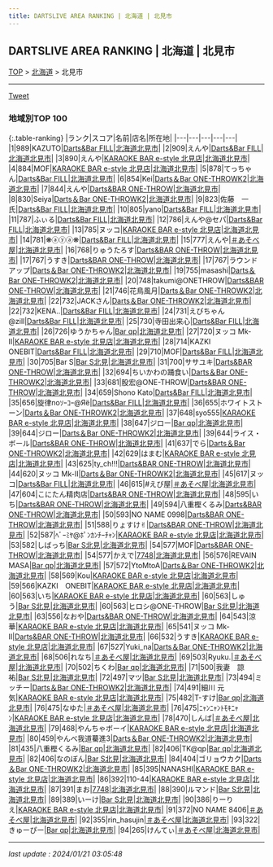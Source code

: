 ```yaml
---
title: DARTSLIVE AREA RANKING | 北海道 | 北見市
---
```

## DARTSLIVE AREA RANKING | 北海道 | 北見市

[TOP](/darts/rank/) > [北海道](/darts/rank/北海道/) > 北見市

___

<a href="https://twitter.com/share?ref_src=twsrc%5Etfw" data-text="DARTSLIVE AREA RANKING | 北海道北見市" class="twitter-share-button" data-via="DARTSLIVE" data-hashtags="DARTSLIVE" data-related="DARTSLIVE" data-show-count="false">Tweet</a>

### 地域別TOP 100

{:.table-ranking}
|ランク|スコア|名前|店名|所在地|
|---|---|---|---|---|
|1|989|KAZUTO|<a href="https://search.dartslive.com/jp/shop/255a82f47649dbf10d9b047a20a7ba1e">Darts&Bar FILL</a>|<a href="/darts/rank/北海道/北見市">北海道北見市</a>|
|2|909|えんや|<a href="https://search.dartslive.com/jp/shop/255a82f47649dbf10d9b047a20a7ba1e">Darts&Bar FILL</a>|<a href="/darts/rank/北海道/北見市">北海道北見市</a>|
|3|890|えんや|<a href="https://search.dartslive.com/jp/shop/5e28ba776ac6fcb70d9b047a20a7ba1e">KARAOKE BAR e-style 北見店</a>|<a href="/darts/rank/北海道/北見市">北海道北見市</a>|
|4|884|MOF|<a href="https://search.dartslive.com/jp/shop/5e28ba776ac6fcb70d9b047a20a7ba1e">KARAOKE BAR e-style 北見店</a>|<a href="/darts/rank/北海道/北見市">北海道北見市</a>|
|5|878|てっちゃん|<a href="https://search.dartslive.com/jp/shop/255a82f47649dbf10d9b047a20a7ba1e">Darts&Bar FILL</a>|<a href="/darts/rank/北海道/北見市">北海道北見市</a>|
|6|854|Kei|<a href="https://search.dartslive.com/jp/shop/f9a89dbb080a36bf0d9b047a20a7ba1e">Darts＆Bar ONE-THROWK2</a>|<a href="/darts/rank/北海道/北見市">北海道北見市</a>|
|7|844|えんや|<a href="https://search.dartslive.com/jp/shop/dc25ef632ae32efd0d9b047a20a7ba1e">Darts&BAR ONE-THROW</a>|<a href="/darts/rank/北海道/北見市">北海道北見市</a>|
|8|830|Seiya|<a href="https://search.dartslive.com/jp/shop/f9a89dbb080a36bf0d9b047a20a7ba1e">Darts＆Bar ONE-THROWK2</a>|<a href="/darts/rank/北海道/北見市">北海道北見市</a>|
|9|823|佐藤　一氏|<a href="https://search.dartslive.com/jp/shop/255a82f47649dbf10d9b047a20a7ba1e">Darts&Bar FILL</a>|<a href="/darts/rank/北海道/北見市">北海道北見市</a>|
|10|805|yano|<a href="https://search.dartslive.com/jp/shop/255a82f47649dbf10d9b047a20a7ba1e">Darts&Bar FILL</a>|<a href="/darts/rank/北海道/北見市">北海道北見市</a>|
|11|787|ふぃる|<a href="https://search.dartslive.com/jp/shop/255a82f47649dbf10d9b047a20a7ba1e">Darts&Bar FILL</a>|<a href="/darts/rank/北海道/北見市">北海道北見市</a>|
|12|786|えんや@セパ|<a href="https://search.dartslive.com/jp/shop/255a82f47649dbf10d9b047a20a7ba1e">Darts&Bar FILL</a>|<a href="/darts/rank/北海道/北見市">北海道北見市</a>|
|13|785|ヌッコ|<a href="https://search.dartslive.com/jp/shop/5e28ba776ac6fcb70d9b047a20a7ba1e">KARAOKE BAR e-style 北見店</a>|<a href="/darts/rank/北海道/北見市">北海道北見市</a>|
|14|781|❋ⓐⓨⓐ❋|<a href="https://search.dartslive.com/jp/shop/255a82f47649dbf10d9b047a20a7ba1e">Darts&Bar FILL</a>|<a href="/darts/rank/北海道/北見市">北海道北見市</a>|
|15|777|えんや|<a href="https://search.dartslive.com/jp/shop/306d0bd9b4cd53a30d9b047a20a7ba1e">＃あそべ屋</a>|<a href="/darts/rank/北海道/北見市">北海道北見市</a>|
|16|768|りゅうたろす|<a href="https://search.dartslive.com/jp/shop/dc25ef632ae32efd0d9b047a20a7ba1e">Darts&BAR ONE-THROW</a>|<a href="/darts/rank/北海道/北見市">北海道北見市</a>|
|17|767|うすき|<a href="https://search.dartslive.com/jp/shop/dc25ef632ae32efd0d9b047a20a7ba1e">Darts&BAR ONE-THROW</a>|<a href="/darts/rank/北海道/北見市">北海道北見市</a>|
|17|767|ラウンドアップ|<a href="https://search.dartslive.com/jp/shop/f9a89dbb080a36bf0d9b047a20a7ba1e">Darts＆Bar ONE-THROWK2</a>|<a href="/darts/rank/北海道/北見市">北海道北見市</a>|
|19|755|masashi|<a href="https://search.dartslive.com/jp/shop/f9a89dbb080a36bf0d9b047a20a7ba1e">Darts＆Bar ONE-THROWK2</a>|<a href="/darts/rank/北海道/北見市">北海道北見市</a>|
|20|748|takumi@ONETHROW|<a href="https://search.dartslive.com/jp/shop/dc25ef632ae32efd0d9b047a20a7ba1e">Darts&BAR ONE-THROW</a>|<a href="/darts/rank/北海道/北見市">北海道北見市</a>|
|21|746|花鳥風月|<a href="https://search.dartslive.com/jp/shop/f9a89dbb080a36bf0d9b047a20a7ba1e">Darts＆Bar ONE-THROWK2</a>|<a href="/darts/rank/北海道/北見市">北海道北見市</a>|
|22|732|JACKさん|<a href="https://search.dartslive.com/jp/shop/f9a89dbb080a36bf0d9b047a20a7ba1e">Darts＆Bar ONE-THROWK2</a>|<a href="/darts/rank/北海道/北見市">北海道北見市</a>|
|22|732|KENA..|<a href="https://search.dartslive.com/jp/shop/255a82f47649dbf10d9b047a20a7ba1e">Darts&Bar FILL</a>|<a href="/darts/rank/北海道/北見市">北海道北見市</a>|
|24|731|えびちゃん@zill|<a href="https://search.dartslive.com/jp/shop/255a82f47649dbf10d9b047a20a7ba1e">Darts&Bar FILL</a>|<a href="/darts/rank/北海道/北見市">北海道北見市</a>|
|25|730|寺田出来心|<a href="https://search.dartslive.com/jp/shop/255a82f47649dbf10d9b047a20a7ba1e">Darts&Bar FILL</a>|<a href="/darts/rank/北海道/北見市">北海道北見市</a>|
|26|726|ゆうかちゃん|<a href="https://search.dartslive.com/jp/shop/d1e43bc1729354ca0d9b047a20a7ba1e">Bar qp</a>|<a href="/darts/rank/北海道/北見市">北海道北見市</a>|
|27|720|ヌッコ Mk-Ⅱ|<a href="https://search.dartslive.com/jp/shop/5e28ba776ac6fcb70d9b047a20a7ba1e">KARAOKE BAR e-style 北見店</a>|<a href="/darts/rank/北海道/北見市">北海道北見市</a>|
|28|714|KAZKI　ONEBIT|<a href="https://search.dartslive.com/jp/shop/255a82f47649dbf10d9b047a20a7ba1e">Darts&Bar FILL</a>|<a href="/darts/rank/北海道/北見市">北海道北見市</a>|
|29|710|MOF|<a href="https://search.dartslive.com/jp/shop/255a82f47649dbf10d9b047a20a7ba1e">Darts&Bar FILL</a>|<a href="/darts/rank/北海道/北見市">北海道北見市</a>|
|30|705|Bar S|<a href="https://search.dartslive.com/jp/shop/e0017f60d090ea240d9b047a20a7ba1e">Bar S北見</a>|<a href="/darts/rank/北海道/北見市">北海道北見市</a>|
|31|700|ササユキ|<a href="https://search.dartslive.com/jp/shop/dc25ef632ae32efd0d9b047a20a7ba1e">Darts&BAR ONE-THROW</a>|<a href="/darts/rank/北海道/北見市">北海道北見市</a>|
|32|694|ちいかわの踊食い|<a href="https://search.dartslive.com/jp/shop/f9a89dbb080a36bf0d9b047a20a7ba1e">Darts＆Bar ONE-THROWK2</a>|<a href="/darts/rank/北海道/北見市">北海道北見市</a>|
|33|681|股宏@ONE-THROW|<a href="https://search.dartslive.com/jp/shop/dc25ef632ae32efd0d9b047a20a7ba1e">Darts&BAR ONE-THROW</a>|<a href="/darts/rank/北海道/北見市">北海道北見市</a>|
|34|659|Shono Kato|<a href="https://search.dartslive.com/jp/shop/255a82f47649dbf10d9b047a20a7ba1e">Darts&Bar FILL</a>|<a href="/darts/rank/北海道/北見市">北海道北見市</a>|
|35|656|旋律noｿｰｺｰ@Яё|<a href="https://search.dartslive.com/jp/shop/255a82f47649dbf10d9b047a20a7ba1e">Darts&Bar FILL</a>|<a href="/darts/rank/北海道/北見市">北海道北見市</a>|
|36|655|ホワイトストーン|<a href="https://search.dartslive.com/jp/shop/f9a89dbb080a36bf0d9b047a20a7ba1e">Darts＆Bar ONE-THROWK2</a>|<a href="/darts/rank/北海道/北見市">北海道北見市</a>|
|37|648|syo555|<a href="https://search.dartslive.com/jp/shop/5e28ba776ac6fcb70d9b047a20a7ba1e">KARAOKE BAR e-style 北見店</a>|<a href="/darts/rank/北海道/北見市">北海道北見市</a>|
|38|647|ジロー|<a href="https://search.dartslive.com/jp/shop/d1e43bc1729354ca0d9b047a20a7ba1e">Bar qp</a>|<a href="/darts/rank/北海道/北見市">北海道北見市</a>|
|39|644|ジロー|<a href="https://search.dartslive.com/jp/shop/f9a89dbb080a36bf0d9b047a20a7ba1e">Darts＆Bar ONE-THROWK2</a>|<a href="/darts/rank/北海道/北見市">北海道北見市</a>|
|39|644|ライス・ボール|<a href="https://search.dartslive.com/jp/shop/dc25ef632ae32efd0d9b047a20a7ba1e">Darts&BAR ONE-THROW</a>|<a href="/darts/rank/北海道/北見市">北海道北見市</a>|
|41|637|でら|<a href="https://search.dartslive.com/jp/shop/f9a89dbb080a36bf0d9b047a20a7ba1e">Darts＆Bar ONE-THROWK2</a>|<a href="/darts/rank/北海道/北見市">北海道北見市</a>|
|42|629|はまむ|<a href="https://search.dartslive.com/jp/shop/5e28ba776ac6fcb70d9b047a20a7ba1e">KARAOKE BAR e-style 北見店</a>|<a href="/darts/rank/北海道/北見市">北海道北見市</a>|
|43|625|ty_ch!!!|<a href="https://search.dartslive.com/jp/shop/dc25ef632ae32efd0d9b047a20a7ba1e">Darts&BAR ONE-THROW</a>|<a href="/darts/rank/北海道/北見市">北海道北見市</a>|
|44|620|ヌッコ Mk-Ⅱ|<a href="https://search.dartslive.com/jp/shop/f9a89dbb080a36bf0d9b047a20a7ba1e">Darts＆Bar ONE-THROWK2</a>|<a href="/darts/rank/北海道/北見市">北海道北見市</a>|
|45|617|ヌッコ|<a href="https://search.dartslive.com/jp/shop/255a82f47649dbf10d9b047a20a7ba1e">Darts&Bar FILL</a>|<a href="/darts/rank/北海道/北見市">北海道北見市</a>|
|46|615|#えび屋|<a href="https://search.dartslive.com/jp/shop/306d0bd9b4cd53a30d9b047a20a7ba1e">＃あそべ屋</a>|<a href="/darts/rank/北海道/北見市">北海道北見市</a>|
|47|604|こにたん精肉店|<a href="https://search.dartslive.com/jp/shop/dc25ef632ae32efd0d9b047a20a7ba1e">Darts&BAR ONE-THROW</a>|<a href="/darts/rank/北海道/北見市">北海道北見市</a>|
|48|595|いち|<a href="https://search.dartslive.com/jp/shop/dc25ef632ae32efd0d9b047a20a7ba1e">Darts&BAR ONE-THROW</a>|<a href="/darts/rank/北海道/北見市">北海道北見市</a>|
|49|594|八重樫くるみ|<a href="https://search.dartslive.com/jp/shop/dc25ef632ae32efd0d9b047a20a7ba1e">Darts&BAR ONE-THROW</a>|<a href="/darts/rank/北海道/北見市">北海道北見市</a>|
|50|593|NO NAME 0998|<a href="https://search.dartslive.com/jp/shop/dc25ef632ae32efd0d9b047a20a7ba1e">Darts&BAR ONE-THROW</a>|<a href="/darts/rank/北海道/北見市">北海道北見市</a>|
|51|588|りょすけ✌︎|<a href="https://search.dartslive.com/jp/shop/dc25ef632ae32efd0d9b047a20a7ba1e">Darts&BAR ONE-THROW</a>|<a href="/darts/rank/北海道/北見市">北海道北見市</a>|
|52|587|ﾍﾞｰﾐﾔ@ﾎﾟﾝｶﾝﾁｰﾁｬﾝ|<a href="https://search.dartslive.com/jp/shop/5e28ba776ac6fcb70d9b047a20a7ba1e">KARAOKE BAR e-style 北見店</a>|<a href="/darts/rank/北海道/北見市">北海道北見市</a>|
|53|582|しばっち|<a href="https://search.dartslive.com/jp/shop/e0017f60d090ea240d9b047a20a7ba1e">Bar S北見</a>|<a href="/darts/rank/北海道/北見市">北海道北見市</a>|
|54|577|MOF|<a href="https://search.dartslive.com/jp/shop/dc25ef632ae32efd0d9b047a20a7ba1e">Darts&BAR ONE-THROW</a>|<a href="/darts/rank/北海道/北見市">北海道北見市</a>|
|54|577|かえで|<a href="https://search.dartslive.com/jp/shop/5f85349f1c3558bf0d9b047a20a7ba1e">7748</a>|<a href="/darts/rank/北海道/北見市">北海道北見市</a>|
|56|576|REVAIN MASA|<a href="https://search.dartslive.com/jp/shop/d1e43bc1729354ca0d9b047a20a7ba1e">Bar qp</a>|<a href="/darts/rank/北海道/北見市">北海道北見市</a>|
|57|572|YtoMtoA|<a href="https://search.dartslive.com/jp/shop/f9a89dbb080a36bf0d9b047a20a7ba1e">Darts＆Bar ONE-THROWK2</a>|<a href="/darts/rank/北海道/北見市">北海道北見市</a>|
|58|569|Kou|<a href="https://search.dartslive.com/jp/shop/5e28ba776ac6fcb70d9b047a20a7ba1e">KARAOKE BAR e-style 北見店</a>|<a href="/darts/rank/北海道/北見市">北海道北見市</a>|
|59|566|KAZKI　ONEBIT|<a href="https://search.dartslive.com/jp/shop/5e28ba776ac6fcb70d9b047a20a7ba1e">KARAOKE BAR e-style 北見店</a>|<a href="/darts/rank/北海道/北見市">北海道北見市</a>|
|60|563|いち|<a href="https://search.dartslive.com/jp/shop/5e28ba776ac6fcb70d9b047a20a7ba1e">KARAOKE BAR e-style 北見店</a>|<a href="/darts/rank/北海道/北見市">北海道北見市</a>|
|60|563|しゅう|<a href="https://search.dartslive.com/jp/shop/e0017f60d090ea240d9b047a20a7ba1e">Bar S北見</a>|<a href="/darts/rank/北海道/北見市">北海道北見市</a>|
|60|563|ヒロシ@ONE-THROW|<a href="https://search.dartslive.com/jp/shop/e0017f60d090ea240d9b047a20a7ba1e">Bar S北見</a>|<a href="/darts/rank/北海道/北見市">北海道北見市</a>|
|63|556|なおや|<a href="https://search.dartslive.com/jp/shop/dc25ef632ae32efd0d9b047a20a7ba1e">Darts&BAR ONE-THROW</a>|<a href="/darts/rank/北海道/北見市">北海道北見市</a>|
|64|543|涼華|<a href="https://search.dartslive.com/jp/shop/5e28ba776ac6fcb70d9b047a20a7ba1e">KARAOKE BAR e-style 北見店</a>|<a href="/darts/rank/北海道/北見市">北海道北見市</a>|
|65|541|ヌッコ Mk-Ⅱ|<a href="https://search.dartslive.com/jp/shop/dc25ef632ae32efd0d9b047a20a7ba1e">Darts&BAR ONE-THROW</a>|<a href="/darts/rank/北海道/北見市">北海道北見市</a>|
|66|532|うすき|<a href="https://search.dartslive.com/jp/shop/5e28ba776ac6fcb70d9b047a20a7ba1e">KARAOKE BAR e-style 北見店</a>|<a href="/darts/rank/北海道/北見市">北海道北見市</a>|
|67|527|Yuki_na|<a href="https://search.dartslive.com/jp/shop/f9a89dbb080a36bf0d9b047a20a7ba1e">Darts＆Bar ONE-THROWK2</a>|<a href="/darts/rank/北海道/北見市">北海道北見市</a>|
|68|506|れなち|<a href="https://search.dartslive.com/jp/shop/306d0bd9b4cd53a30d9b047a20a7ba1e">＃あそべ屋</a>|<a href="/darts/rank/北海道/北見市">北海道北見市</a>|
|69|503|Ryuku.|<a href="https://search.dartslive.com/jp/shop/306d0bd9b4cd53a30d9b047a20a7ba1e">＃あそべ屋</a>|<a href="/darts/rank/北海道/北見市">北海道北見市</a>|
|70|502|ちくわ|<a href="https://search.dartslive.com/jp/shop/d1e43bc1729354ca0d9b047a20a7ba1e">Bar qp</a>|<a href="/darts/rank/北海道/北見市">北海道北見市</a>|
|71|500|我妻　諒祐|<a href="https://search.dartslive.com/jp/shop/e0017f60d090ea240d9b047a20a7ba1e">Bar S北見</a>|<a href="/darts/rank/北海道/北見市">北海道北見市</a>|
|72|497|マツ|<a href="https://search.dartslive.com/jp/shop/e0017f60d090ea240d9b047a20a7ba1e">Bar S北見</a>|<a href="/darts/rank/北海道/北見市">北海道北見市</a>|
|73|494|ミッチー|<a href="https://search.dartslive.com/jp/shop/f9a89dbb080a36bf0d9b047a20a7ba1e">Darts＆Bar ONE-THROWK2</a>|<a href="/darts/rank/北海道/北見市">北海道北見市</a>|
|74|491|細川 元気|<a href="https://search.dartslive.com/jp/shop/5e28ba776ac6fcb70d9b047a20a7ba1e">KARAOKE BAR e-style 北見店</a>|<a href="/darts/rank/北海道/北見市">北海道北見市</a>|
|75|482|T-すけ|<a href="https://search.dartslive.com/jp/shop/d1e43bc1729354ca0d9b047a20a7ba1e">Bar qp</a>|<a href="/darts/rank/北海道/北見市">北海道北見市</a>|
|76|475|なゆた|<a href="https://search.dartslive.com/jp/shop/306d0bd9b4cd53a30d9b047a20a7ba1e">＃あそべ屋</a>|<a href="/darts/rank/北海道/北見市">北海道北見市</a>|
|76|475|ﾆｬﾝﾆｬﾝﾄﾓｷﾆｬﾝ|<a href="https://search.dartslive.com/jp/shop/5e28ba776ac6fcb70d9b047a20a7ba1e">KARAOKE BAR e-style 北見店</a>|<a href="/darts/rank/北海道/北見市">北海道北見市</a>|
|78|470|しんば|<a href="https://search.dartslive.com/jp/shop/306d0bd9b4cd53a30d9b047a20a7ba1e">＃あそべ屋</a>|<a href="/darts/rank/北海道/北見市">北海道北見市</a>|
|79|468|やんちゃボーイ|<a href="https://search.dartslive.com/jp/shop/5e28ba776ac6fcb70d9b047a20a7ba1e">KARAOKE BAR e-style 北見店</a>|<a href="/darts/rank/北海道/北見市">北海道北見市</a>|
|80|459|やんべ我道驀進3|<a href="https://search.dartslive.com/jp/shop/f9a89dbb080a36bf0d9b047a20a7ba1e">Darts＆Bar ONE-THROWK2</a>|<a href="/darts/rank/北海道/北見市">北海道北見市</a>|
|81|435|八重樫くるみ|<a href="https://search.dartslive.com/jp/shop/d1e43bc1729354ca0d9b047a20a7ba1e">Bar qp</a>|<a href="/darts/rank/北海道/北見市">北海道北見市</a>|
|82|406|TK@qp|<a href="https://search.dartslive.com/jp/shop/d1e43bc1729354ca0d9b047a20a7ba1e">Bar qp</a>|<a href="/darts/rank/北海道/北見市">北海道北見市</a>|
|82|406|なのぼん|<a href="https://search.dartslive.com/jp/shop/e0017f60d090ea240d9b047a20a7ba1e">Bar S北見</a>|<a href="/darts/rank/北海道/北見市">北海道北見市</a>|
|84|404|ゴリョウカク|<a href="https://search.dartslive.com/jp/shop/f9a89dbb080a36bf0d9b047a20a7ba1e">Darts＆Bar ONE-THROWK2</a>|<a href="/darts/rank/北海道/北見市">北海道北見市</a>|
|85|395|NANASHI|<a href="https://search.dartslive.com/jp/shop/5e28ba776ac6fcb70d9b047a20a7ba1e">KARAOKE BAR e-style 北見店</a>|<a href="/darts/rank/北海道/北見市">北海道北見市</a>|
|86|392|110-44|<a href="https://search.dartslive.com/jp/shop/5e28ba776ac6fcb70d9b047a20a7ba1e">KARAOKE BAR e-style 北見店</a>|<a href="/darts/rank/北海道/北見市">北海道北見市</a>|
|87|391|まお|<a href="https://search.dartslive.com/jp/shop/5f85349f1c3558bf0d9b047a20a7ba1e">7748</a>|<a href="/darts/rank/北海道/北見市">北海道北見市</a>|
|88|390|ルマンド|<a href="https://search.dartslive.com/jp/shop/e0017f60d090ea240d9b047a20a7ba1e">Bar S北見</a>|<a href="/darts/rank/北海道/北見市">北海道北見市</a>|
|89|389|いーけ|<a href="https://search.dartslive.com/jp/shop/e0017f60d090ea240d9b047a20a7ba1e">Bar S北見</a>|<a href="/darts/rank/北海道/北見市">北海道北見市</a>|
|90|386|りーりえ|<a href="https://search.dartslive.com/jp/shop/5e28ba776ac6fcb70d9b047a20a7ba1e">KARAOKE BAR e-style 北見店</a>|<a href="/darts/rank/北海道/北見市">北海道北見市</a>|
|91|372|NO NAME 8406|<a href="https://search.dartslive.com/jp/shop/306d0bd9b4cd53a30d9b047a20a7ba1e">＃あそべ屋</a>|<a href="/darts/rank/北海道/北見市">北海道北見市</a>|
|92|355|rin_hasujin|<a href="https://search.dartslive.com/jp/shop/306d0bd9b4cd53a30d9b047a20a7ba1e">＃あそべ屋</a>|<a href="/darts/rank/北海道/北見市">北海道北見市</a>|
|93|322|きゅーぴー|<a href="https://search.dartslive.com/jp/shop/d1e43bc1729354ca0d9b047a20a7ba1e">Bar qp</a>|<a href="/darts/rank/北海道/北見市">北海道北見市</a>|
|94|265|けんてぃ|<a href="https://search.dartslive.com/jp/shop/306d0bd9b4cd53a30d9b047a20a7ba1e">＃あそべ屋</a>|<a href="/darts/rank/北海道/北見市">北海道北見市</a>|



___

_last update : 2024/01/21 03:05:48_


<script src="https://cdnjs.cloudflare.com/ajax/libs/jquery/3.6.1/jquery.min.js" integrity="sha512-aVKKRRi/Q/YV+4mjoKBsE4x3H+BkegoM/em46NNlCqNTmUYADjBbeNefNxYV7giUp0VxICtqdrbqU7iVaeZNXA==" crossorigin="anonymous" referrerpolicy="no-referrer"></script>
<script src="https://cdnjs.cloudflare.com/ajax/libs/jquery.tablesorter/2.31.3/js/jquery.tablesorter.min.js" integrity="sha512-qzgd5cYSZcosqpzpn7zF2ZId8f/8CHmFKZ8j7mU4OUXTNRd5g+ZHBPsgKEwoqxCtdQvExE5LprwwPAgoicguNg==" crossorigin="anonymous" referrerpolicy="no-referrer"></script>
<link rel="stylesheet" href="https://cdnjs.cloudflare.com/ajax/libs/jquery.tablesorter/2.31.3/css/theme.default.min.css" integrity="sha512-wghhOJkjQX0Lh3NSWvNKeZ0ZpNn+SPVXX1Qyc9OCaogADktxrBiBdKGDoqVUOyhStvMBmJQ8ZdMHiR3wuEq8+w==" crossorigin="anonymous" referrerpolicy="no-referrer" />
<script>
$(function() {
    $(".table-ranking").tablesorter({sortList:[[0, 0]]});
});
</script>

<script async src="https://platform.twitter.com/widgets.js" charset="utf-8"></script>